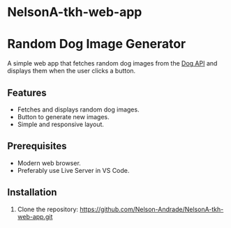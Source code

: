 # NelsonA-tkh-web-app
# Random Dog Image Generator

A simple web app that fetches random dog images from the [Dog API](https://dog.ceo/dog-api/) and displays them when the user clicks a button.

## Features
- Fetches and displays random dog images.
- Button to generate new images.
- Simple and responsive layout.

## Prerequisites
- Modern web browser.
- Preferably use Live Server in VS Code.

## Installation
1. Clone the repository: https://github.com/Nelson-Andrade/NelsonA-tkh-web-app.git